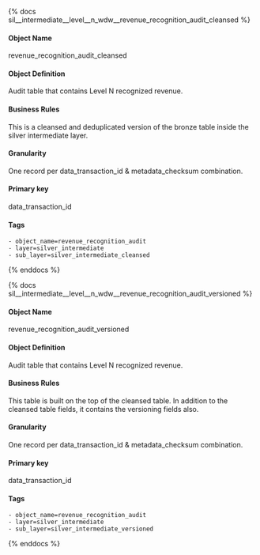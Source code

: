 {% docs sil__intermediate__level__n_wdw__revenue_recognition_audit_cleansed %}

#### Object Name
revenue_recognition_audit_cleansed

#### Object Definition
Audit table that contains Level N recognized revenue.

#### Business Rules
This is a cleansed and deduplicated version of the bronze table inside the silver intermediate layer.

#### Granularity
One record per data_transaction_id & metadata_checksum combination.

#### Primary key
data_transaction_id

#### Tags
    - object_name=revenue_recognition_audit
    - layer=silver_intermediate
    - sub_layer=silver_intermediate_cleansed

{% enddocs %}

{% docs sil__intermediate__level__n_wdw__revenue_recognition_audit_versioned %}

#### Object Name
revenue_recognition_audit_versioned

#### Object Definition
Audit table that contains Level N recognized revenue.

#### Business Rules
This table is built on the top of the cleansed table. In addition to the cleansed table fields, it contains the versioning fields also.

#### Granularity
One record per data_transaction_id & metadata_checksum combination.

#### Primary key
data_transaction_id

#### Tags
    - object_name=revenue_recognition_audit
    - layer=silver_intermediate
    - sub_layer=silver_intermediate_versioned

{% enddocs %}